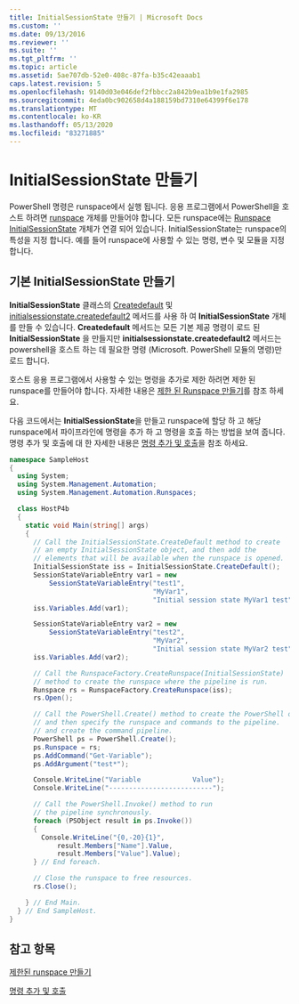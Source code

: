 ```yaml
---
title: InitialSessionState 만들기 | Microsoft Docs
ms.custom: ''
ms.date: 09/13/2016
ms.reviewer: ''
ms.suite: ''
ms.tgt_pltfrm: ''
ms.topic: article
ms.assetid: 5ae707db-52e0-408c-87fa-b35c42eaaab1
caps.latest.revision: 5
ms.openlocfilehash: 9140d03e046def2fbbcc2a842b9ea1b9e1fa2985
ms.sourcegitcommit: 4eda0bc902658d4a188159bd7310e64399f6e178
ms.translationtype: MT
ms.contentlocale: ko-KR
ms.lasthandoff: 05/13/2020
ms.locfileid: "83271885"
---
```

# <a name="creating-an-initialsessionstate"></a>InitialSessionState 만들기

PowerShell 명령은 runspace에서 실행 됩니다.
응용 프로그램에서 PowerShell을 호스트 하려면 [runspace](/dotnet/api/System.Management.Automation.Runspaces.Runspace) 개체를 만들어야 합니다.
모든 runspace에는 [Runspace InitialSessionState](/dotnet/api/System.Management.Automation.Runspaces.InitialSessionState) 개체가 연결 되어 있습니다.
InitialSessionState는 runspace의 특성을 지정 합니다. 예를 들어 runspace에 사용할 수 있는 명령, 변수 및 모듈을 지정 합니다.

## <a name="create-a-default-initialsessionstate"></a>기본 InitialSessionState 만들기

**InitialSessionState** 클래스의 [Createdefault](/dotnet/api/System.Management.Automation.Runspaces.InitialSessionState.CreateDefault) 및 [initialsessionstate.createdefault2](/dotnet/api/System.Management.Automation.Runspaces.InitialSessionState.CreateDefault2) 메서드를 사용 하 여 **InitialSessionState** 개체를 만들 수 있습니다.
**Createdefault** 메서드는 모든 기본 제공 명령이 로드 된 **InitialSessionState** 을 만들지만 **initialsessionstate.createdefault2** 메서드는 powershell을 호스트 하는 데 필요한 명령 (Microsoft. PowerShell 모듈의 명령)만 로드 합니다.

호스트 응용 프로그램에서 사용할 수 있는 명령을 추가로 제한 하려면 제한 된 runspace를 만들어야 합니다.
자세한 내용은 [제한 된 Runspace 만들기](creating-a-constrained-runspace.md)를 참조 하세요.

다음 코드에서는 **InitialSessionState**을 만들고 runspace에 할당 하 고 해당 runspace에서 파이프라인에 명령을 추가 하 고 명령을 호출 하는 방법을 보여 줍니다.
명령 추가 및 호출에 대 한 자세한 내용은 [명령 추가 및 호출](adding-and-invoking-commands.md)을 참조 하세요.

```csharp
namespace SampleHost
{
  using System;
  using System.Management.Automation;
  using System.Management.Automation.Runspaces;

  class HostP4b
  {
    static void Main(string[] args)
    {
      // Call the InitialSessionState.CreateDefault method to create
      // an empty InitialSessionState object, and then add the
      // elements that will be available when the runspace is opened.
      InitialSessionState iss = InitialSessionState.CreateDefault();
      SessionStateVariableEntry var1 = new
          SessionStateVariableEntry("test1",
                                    "MyVar1",
                                    "Initial session state MyVar1 test");
      iss.Variables.Add(var1);

      SessionStateVariableEntry var2 = new
          SessionStateVariableEntry("test2",
                                    "MyVar2",
                                    "Initial session state MyVar2 test");
      iss.Variables.Add(var2);

      // Call the RunspaceFactory.CreateRunspace(InitialSessionState)
      // method to create the runspace where the pipeline is run.
      Runspace rs = RunspaceFactory.CreateRunspace(iss);
      rs.Open();

      // Call the PowerShell.Create() method to create the PowerShell object,
      // and then specify the runspace and commands to the pipeline.
      // and create the command pipeline.
      PowerShell ps = PowerShell.Create();
      ps.Runspace = rs;
      ps.AddCommand("Get-Variable");
      ps.AddArgument("test*");

      Console.WriteLine("Variable             Value");
      Console.WriteLine("--------------------------");

      // Call the PowerShell.Invoke() method to run
      // the pipeline synchronously.
      foreach (PSObject result in ps.Invoke())
      {
        Console.WriteLine("{0,-20}{1}",
            result.Members["Name"].Value,
            result.Members["Value"].Value);
      } // End foreach.

      // Close the runspace to free resources.
      rs.Close();

    } // End Main.
  } // End SampleHost.
}
```

## <a name="see-also"></a>참고 항목

[제한된 runspace 만들기](creating-a-constrained-runspace.md)

[명령 추가 및 호출](adding-and-invoking-commands.md)

